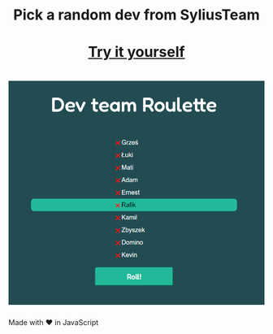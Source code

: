 <h1 align="center">Pick a random dev from SyliusTeam</h1>
<h1 align="center"><a href="https://rafikooo.github.io/SyliusRoulette/">Try it yourself</a></h1>

<h1 align="center"><img src="https://raw.githubusercontent.com/Rafikooo/SyliusRoulette/master/src/assets/example.png" alt="SyliusRoulette"></h1>

Made with ❤️ in JavaScript
